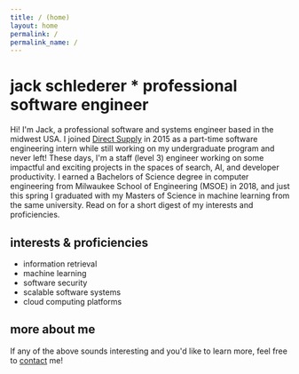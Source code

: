 ```yaml
---
title: / (home)
layout: home
permalink: /
permalink_name: /
---
```


# jack schlederer * professional software engineer
Hi! I'm Jack, a professional software and systems engineer based in the midwest USA. I joined [Direct Supply](https://www.directsupply.com) in 2015 as a part-time software engineering intern while still working on my undergraduate program and never left! These days, I'm a staff (level 3) engineer working on some impactful and exciting projects in the spaces of search, AI, and developer productivity. I earned a Bachelors of Science degree in computer engineering from Milwaukee School of Engineering (MSOE) in 2018, and just this spring I graduated with my Masters of Science in machine learning from the same university. Read on for a short digest of my interests and proficiencies.

## interests & proficiencies
* information retrieval
* machine learning
* software security
* scalable software systems
* cloud computing platforms

## more about me
If any of the above sounds interesting and you'd like to learn more, feel free to [contact](/contact) me!